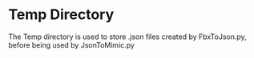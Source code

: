 # Temp Directory

The Temp directory is used to store .json files created by FbxToJson.py, before being used by JsonToMimic.py
